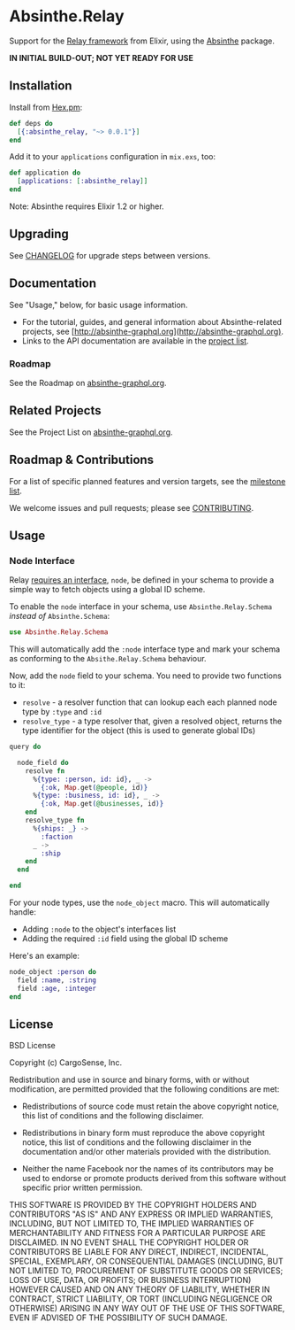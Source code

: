 # Absinthe.Relay

Support for the [Relay framework](https://facebook.github.io/relay/)
from Elixir, using the [Absinthe](https://github.com/absinthe-graphql/absinthe)
package.

**IN INITIAL BUILD-OUT; NOT YET READY FOR USE**

## Installation

Install from [Hex.pm](https://hex.pm/packages/absinthe_relay):

```elixir
def deps do
  [{:absinthe_relay, "~> 0.0.1"}]
end
```

Add it to your `applications` configuration in `mix.exs`, too:

```elixir
def application do
  [applications: [:absinthe_relay]]
end
```

Note: Absinthe requires Elixir 1.2 or higher.

## Upgrading

See [CHANGELOG](./CHANGELOG.md) for upgrade steps between versions.

## Documentation

See "Usage," below, for basic usage information.

- For the tutorial, guides, and general information about Absinthe-related
  projects, see [http://absinthe-graphql.org](http://absinthe-graphql.org).
- Links to the API documentation are available in the [project list](http://absinthe-graphql.org/projects).

### Roadmap

See the Roadmap on [absinthe-graphql.org](http://absinthe-graphql.org/roadmap).

## Related Projects

See the Project List on [absinthe-graphql.org](http://absinthe-graphql.org/projects).

## Roadmap & Contributions

For a list of specific planned features and version targets, see the
[milestone list](https://github.com/CargoSense/absinthe_relay/milestones).

We welcome issues and pull requests; please see [CONTRIBUTING](./CONTRIBUTING.md).

## Usage

### Node Interface

Relay [requires an interface](https://facebook.github.io/relay/docs/graphql-object-identification.html), `node`, be defined in your schema to provide a simple way to fetch objects using a global ID scheme.

To enable the `node` interface in your schema, use `Absinthe.Relay.Schema`
_instead of_ `Absinthe.Schema`:

```elixir
use Absinthe.Relay.Schema
```

This will automatically add the `:node` interface type and mark your schema as
conforming to the `Absithe.Relay.Schema` behaviour.

Now, add the `node` field to your schema. You need to provide two functions to it:

- `resolve` -  a resolver function that can lookup each each planned node type by `:type` and `:id`
- `resolve_type` - a type resolver that, given a resolved object, returns the type identifier for the object (this is used to generate global IDs)

```elixir
query do

  node_field do
    resolve fn
      %{type: :person, id: id}, _ ->
        {:ok, Map.get(@people, id)}
      %{type: :business, id: id}, _ ->
        {:ok, Map.get(@businesses, id)}
    end
    resolve_type fn
      %{ships: _} ->
        :faction
      _ ->
        :ship
    end
  end

end
```

For your node types, use the `node_object` macro. This will automatically handle:

* Adding `:node` to the object's interfaces list
* Adding the required `:id` field using the global ID scheme

Here's an example:

```elixir
node_object :person do
  field :name, :string
  field :age, :integer
end
```

## License

BSD License

Copyright (c) CargoSense, Inc.

Redistribution and use in source and binary forms, with or without modification,
are permitted provided that the following conditions are met:

 * Redistributions of source code must retain the above copyright notice, this
   list of conditions and the following disclaimer.

 * Redistributions in binary form must reproduce the above copyright notice,
   this list of conditions and the following disclaimer in the documentation
   and/or other materials provided with the distribution.

 * Neither the name Facebook nor the names of its contributors may be used to
   endorse or promote products derived from this software without specific
   prior written permission.

THIS SOFTWARE IS PROVIDED BY THE COPYRIGHT HOLDERS AND CONTRIBUTORS "AS IS" AND
ANY EXPRESS OR IMPLIED WARRANTIES, INCLUDING, BUT NOT LIMITED TO, THE IMPLIED
WARRANTIES OF MERCHANTABILITY AND FITNESS FOR A PARTICULAR PURPOSE ARE
DISCLAIMED. IN NO EVENT SHALL THE COPYRIGHT HOLDER OR CONTRIBUTORS BE LIABLE FOR
ANY DIRECT, INDIRECT, INCIDENTAL, SPECIAL, EXEMPLARY, OR CONSEQUENTIAL DAMAGES
(INCLUDING, BUT NOT LIMITED TO, PROCUREMENT OF SUBSTITUTE GOODS OR SERVICES;
LOSS OF USE, DATA, OR PROFITS; OR BUSINESS INTERRUPTION) HOWEVER CAUSED AND ON
ANY THEORY OF LIABILITY, WHETHER IN CONTRACT, STRICT LIABILITY, OR TORT
(INCLUDING NEGLIGENCE OR OTHERWISE) ARISING IN ANY WAY OUT OF THE USE OF THIS
SOFTWARE, EVEN IF ADVISED OF THE POSSIBILITY OF SUCH DAMAGE.
